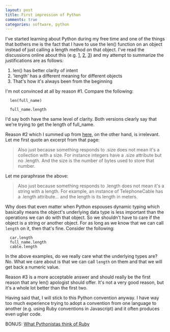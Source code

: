 ```yaml
---
layout: post
title: First impression of Python
comments: true
categories: software, python
---
```

I've started learning about Python during my free time and one of the things
that bothers me is the fact that I have to use the len() function on an object
instead of just calling a length method on that object. I've read the 
discussions online about this (e.g. [1](http://effbot.org/pyfaq/why-does-python-use-methods-for-some-functionality-e-g-list-index-but-functions-for-other-e-g-len-list.htm), 
[2](http://stackoverflow.com/questions/237128/is-there-a-reason-python-strings-dont-have-a-string-length-method), [3](http://lucumr.pocoo.org/2011/7/9/python-and-pola/)) and my attempt
to summarize the justifications are as follows:

 1. len() has better clarity of intent
 1. 'length' has a different meaning for different objects
 1. That's how it's always been from the beginning

I'm not convinced at all by reason #1. Compare the following:

      len(full_name)
  
      full_name.length

I'd say both have the same level of clarity. Both versions clearly say that we're
trying to get the length of full_name.

Reason #2 which I summed up from [here](http://lucumr.pocoo.org/2011/7/9/python-and-pola/), 
on the other hand, is irrelevant. Let me first quote an excerpt from that page:

> Also just because something responds to .size does not mean it's a collection 
> with a size. For instance integers have a .size attribute but no .length. And 
> the size is the number of bytes used to store that number.

Let me paraphrase the above:

> Also just because something responds to .length does not mean it's a string with
> a length. For example, an instance of TelephoneCable has a .length attribute...
> and the length is its length in meters.

Why does that even matter when Python espouses dynamic typing which basically means the object's
underlying data type is less important than the operations we can do with that object. So
we shouldn't have to care if the object is a string or another object. For as long
as we know that we can call `length` on it, then that's fine. Consider the following:

      car.length
      full_name.length
      cable.length

In the above examples, do we really care what the underlying types are? No. What
we care about is that we can call `length` on them and that we will get back a numeric value.

Reason #3 is a more acceptable answer and should really be the first reason that
any len() apologist should offer. It's not a very good reason, but it's a whole 
lot better than the first two.

Having said that, I will stick to this Python convention anyway. I have way too much
experience trying to adopt a convention from one language to another (e.g. using Ruby
conventions in Javascript) and it often produces even uglier code.

BONUS: [What Pythonistas think of Ruby](http://peepcode.com/blog/2010/what-pythonistas-think-of-ruby)